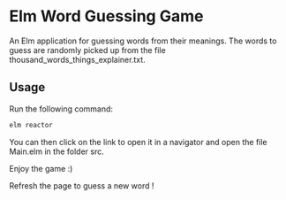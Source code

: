# Elm Word Guessing Game

An Elm application for guessing words from their meanings.
The words to guess are randomly picked up from the file thousand_words_things_explainer.txt.

## Usage

Run the following command:

```bash
elm reactor
```
You can then click on the link to open it in a navigator and open the file Main.elm in the folder src.

Enjoy the game :)

Refresh the page to guess a new word !